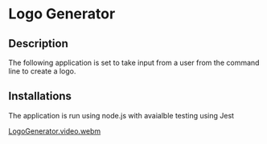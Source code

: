 # Logo Generator

## Description
The following application is set to take input from a user from the command line to create a logo. 

## Installations
The application is run using node.js with avaialble testing using Jest


[LogoGenerator.video.webm](https://github.com/Saydeezr/logo-r-us/assets/157931019/232bdbe7-77bc-43ac-ab4e-b10c35bbc2eb)

